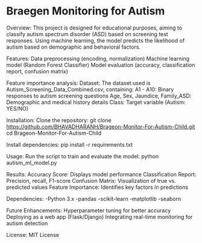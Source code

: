 Braegen Monitoring for Autism
=============================
Overview:
This project is designed for educational purposes, aiming to classify autism spectrum disorder (ASD) based on screening test responses. Using machine learning, the model predicts the likelihood of autism based on demographic and behavioral factors.

Features:
Data preprocessing (encoding, normalization)
Machine learning model (Random Forest Classifier)
Model evaluation (accuracy, classification report, confusion matrix)

Feature importance analysis:
Dataset:
The dataset used is Autism_Screening_Data_Combined.csv, containing:
A1 - A10: Binary responses to autism screening questions
Age, Sex, Jaundice, Family_ASD: Demographic and medical history details
Class: Target variable (Autism: YES/NO)

Installation:
Clone the repository:
git clone https://github.com/BHAVADHARANH/Brageon-Monitor-For-Autism-Child.git
cd Brageon-Monitor-For-Autism-Child

Install dependencies:
pip install -r requirements.txt

Usage:
Run the script to train and evaluate the model:
python autism_ml_model.py

Results:
Accuracy Score: Displays model performance
Classification Report: Precision, recall, F1-score
Confusion Matrix: Visualization of true vs. predicted values
Feature Importance: Identifies key factors in predictions

Dependencies:
-Python 3.x
-pandas
-scikit-learn
-matplotlib
-seaborn

Future Enhancements:
Hyperparameter tuning for better accuracy
Deploying as a web app (Flask/Django)
Integrating real-time monitoring for autism detection

License:
MIT License
